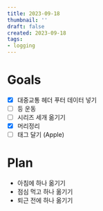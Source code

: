 ```yaml
---
title: 2023-09-18
thumbnail: ''
draft: false
created: 2023-09-18
tags:
- logging
---
```


# Goals

* [x] 대중교통 헤더 푸터 데이터 넣기
* [ ] 등 운동
* [ ] 시리즈 세개 옮기기
* [x] 머리정리
* [ ] 태그 달기 (Apple)

# Plan

* 아침에 하나 옮기기
* 점심 먹고 하나 옮기기
* 퇴근 전에 하나 옮기기
